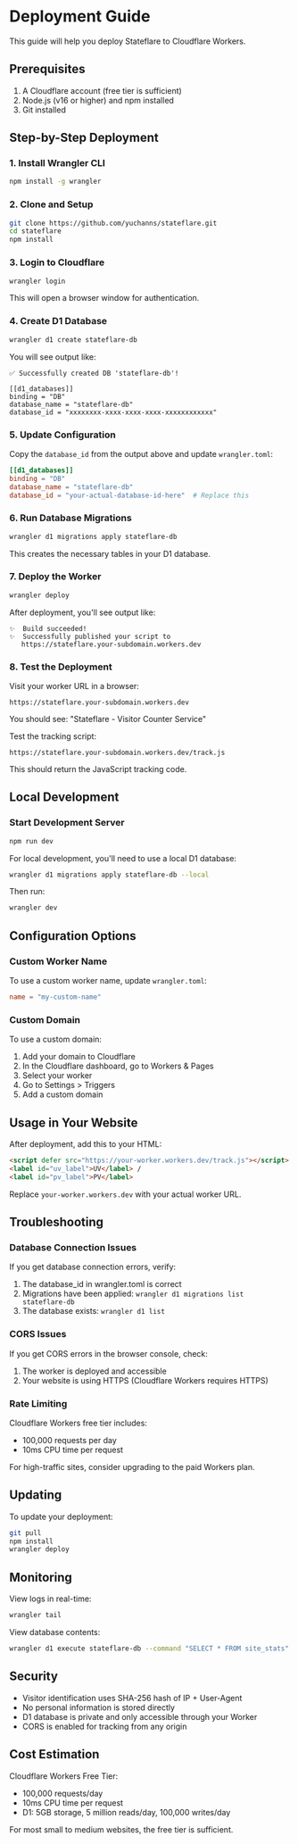 # Deployment Guide

This guide will help you deploy Stateflare to Cloudflare Workers.

## Prerequisites

1. A Cloudflare account (free tier is sufficient)
2. Node.js (v16 or higher) and npm installed
3. Git installed

## Step-by-Step Deployment

### 1. Install Wrangler CLI

```bash
npm install -g wrangler
```

### 2. Clone and Setup

```bash
git clone https://github.com/yuchanns/stateflare.git
cd stateflare
npm install
```

### 3. Login to Cloudflare

```bash
wrangler login
```

This will open a browser window for authentication.

### 4. Create D1 Database

```bash
wrangler d1 create stateflare-db
```

You will see output like:

```
✅ Successfully created DB 'stateflare-db'!

[[d1_databases]]
binding = "DB"
database_name = "stateflare-db"
database_id = "xxxxxxxx-xxxx-xxxx-xxxx-xxxxxxxxxxxx"
```

### 5. Update Configuration

Copy the `database_id` from the output above and update `wrangler.toml`:

```toml
[[d1_databases]]
binding = "DB"
database_name = "stateflare-db"
database_id = "your-actual-database-id-here"  # Replace this
```

### 6. Run Database Migrations

```bash
wrangler d1 migrations apply stateflare-db
```

This creates the necessary tables in your D1 database.

### 7. Deploy the Worker

```bash
wrangler deploy
```

After deployment, you'll see output like:

```
✨  Build succeeded!
✨  Successfully published your script to
   https://stateflare.your-subdomain.workers.dev
```

### 8. Test the Deployment

Visit your worker URL in a browser:
```
https://stateflare.your-subdomain.workers.dev
```

You should see: "Stateflare - Visitor Counter Service"

Test the tracking script:
```
https://stateflare.your-subdomain.workers.dev/track.js
```

This should return the JavaScript tracking code.

## Local Development

### Start Development Server

```bash
npm run dev
```

For local development, you'll need to use a local D1 database:

```bash
wrangler d1 migrations apply stateflare-db --local
```

Then run:
```bash
wrangler dev
```

## Configuration Options

### Custom Worker Name

To use a custom worker name, update `wrangler.toml`:

```toml
name = "my-custom-name"
```

### Custom Domain

To use a custom domain:

1. Add your domain to Cloudflare
2. In the Cloudflare dashboard, go to Workers & Pages
3. Select your worker
4. Go to Settings > Triggers
5. Add a custom domain

## Usage in Your Website

After deployment, add this to your HTML:

```html
<script defer src="https://your-worker.workers.dev/track.js"></script>
<label id="uv_label">UV</label> /
<label id="pv_label">PV</label>
```

Replace `your-worker.workers.dev` with your actual worker URL.

## Troubleshooting

### Database Connection Issues

If you get database connection errors, verify:
1. The database_id in wrangler.toml is correct
2. Migrations have been applied: `wrangler d1 migrations list stateflare-db`
3. The database exists: `wrangler d1 list`

### CORS Issues

If you get CORS errors in the browser console, check:
1. The worker is deployed and accessible
2. Your website is using HTTPS (Cloudflare Workers requires HTTPS)

### Rate Limiting

Cloudflare Workers free tier includes:
- 100,000 requests per day
- 10ms CPU time per request

For high-traffic sites, consider upgrading to the paid Workers plan.

## Updating

To update your deployment:

```bash
git pull
npm install
wrangler deploy
```

## Monitoring

View logs in real-time:

```bash
wrangler tail
```

View database contents:

```bash
wrangler d1 execute stateflare-db --command "SELECT * FROM site_stats"
```

## Security

- Visitor identification uses SHA-256 hash of IP + User-Agent
- No personal information is stored directly
- D1 database is private and only accessible through your Worker
- CORS is enabled for tracking from any origin

## Cost Estimation

Cloudflare Workers Free Tier:
- 100,000 requests/day
- 10ms CPU time per request
- D1: 5GB storage, 5 million reads/day, 100,000 writes/day

For most small to medium websites, the free tier is sufficient.
